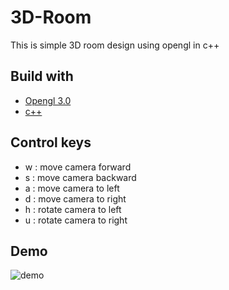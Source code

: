 # 3D-Room
This is simple 3D room design using opengl in c++

## Build with
- [Opengl 3.0](https://www.opengl.org/)
- [c++](http://www.cplusplus.com/)

## Control keys
- w : move camera forward
- s : move camera backward
- a : move camera to left
- d : move camera to right
- h : rotate camera to left
- u : rotate camera to right

## Demo
![demo](https://raw.githubusercontent.com/PialKanti/3D-Room/master/demo.gif)

